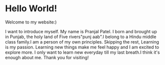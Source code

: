 # Hello World! 
Welcome to my website:)
 
I want to introduce myself. My name is Pranjal Patel. I born and brought up in Punjab, the holy land of Five rivers"punj aab".I belong to a Hindu middle class family.I am a person of my own principles.
Skipping the rest, Learning is my passion. Learning new things make me feel happy and I am excited to explore more. I only want to learn new everyday till my last breath.I think it's enough about me. Thank you for visiting!  


